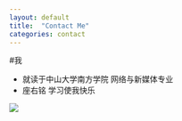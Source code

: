 ```yaml
--- 
layout: default 
title:  "Contact Me" 
categories: contact 
--- 
```


#我
 + 就读于中山大学南方学院
   网络与新媒体专业
 + 座右铭 学习使我快乐
 
 <img src="https://qiurulin.github.io/images/学习使我快乐.jpg">